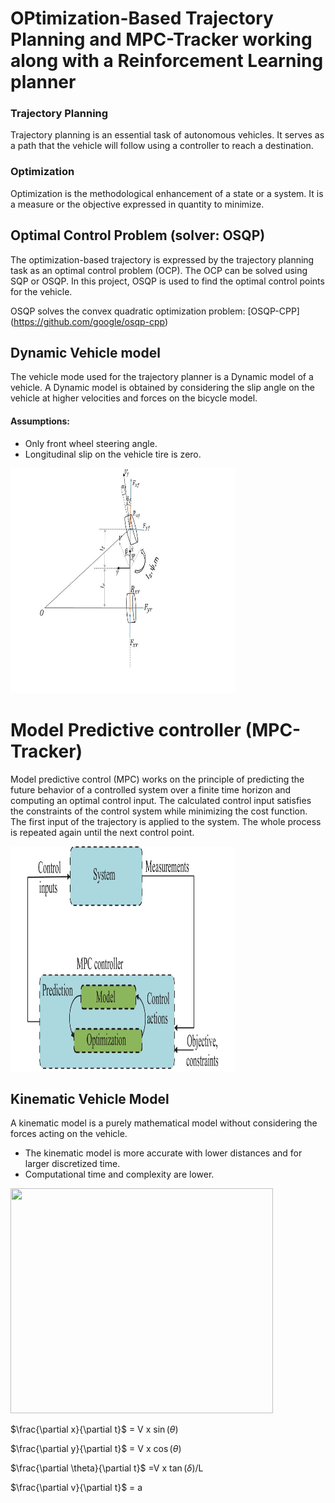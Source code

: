 # OPtimization-Based Trajectory Planning and MPC-Tracker working along with a Reinforcement Learning planner
### Trajectory Planning 
Trajectory planning is an essential task of autonomous vehicles. It serves as a path that the vehicle will follow using a controller to reach a destination.
### Optimization
Optimization is the methodological enhancement of a state or a system. It is a measure or the objective expressed in quantity to minimize.
## Optimal Control Problem (solver: OSQP)
The optimization-based trajectory is expressed by the trajectory planning task as an optimal control problem (OCP).
The OCP can be solved using SQP or OSQP. In this project, OSQP is used to find the optimal control points for the vehicle.

OSQP solves the convex quadratic optimization problem: [OSQP-CPP] (https://github.com/google/osqp-cpp)
## Dynamic Vehicle model
The vehicle mode used for the trajectory planner is a Dynamic model of a vehicle. A Dynamic model is obtained by considering the slip angle on the vehicle at higher velocities and forces on the bicycle model. 
#### Assumptions:
* Only front wheel steering angle.
* Longitudinal slip on the vehicle tire is zero.

<img src="Images/Dznamic.jpg" width=360 height=360>

# Model Predictive controller (MPC-Tracker)
Model predictive control (MPC) works on the principle of predicting the future behavior of a controlled system over a finite time horizon and computing an optimal control input. The calculated control input satisfies the constraints of the control system while minimizing the cost function. 
The first input of the trajectory is applied to the system. The whole process is repeated again until the next control point.

<img src="Images/MPC.jpg" width=360 height=360>

## Kinematic Vehicle Model
A kinematic model is a purely mathematical model without considering the forces acting on the vehicle. 
* The kinematic model is more accurate with lower distances and for larger discretized time.
* Computational time and complexity are lower.
<img src="https://github.com/user-attachments/assets/2de6605e-24f0-4008-8fbc-350c66908934" width=420 height=360>

$\frac{\partial x}{\partial t}$ = V x $\sin( \theta )$

$\frac{\partial y}{\partial t}$ = V x $\cos(\theta)$

$\frac{\partial \theta}{\partial t}$ =V x $\tan(\delta)$/L

$\frac{\partial v}{\partial t}$ = a

